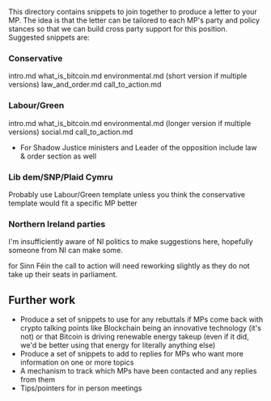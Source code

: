 This directory contains snippets to join together to produce a letter to your MP. The idea is that the letter can be tailored to each MP's party and policy stances
so that we can build cross party support for this position. Suggested snippets are:

### Conservative

intro.md
what_is_bitcoin.md
environmental.md (short version if multiple versions)
law_and_order.md
call_to_action.md

### Labour/Green

intro.md
what_is_bitcoin.md
environmental.md (longer version if multiple versions)
social.md
call_to_action.md

* For Shadow Justice ministers and Leader of the opposition include law & order section as well

### Lib dem/SNP/Plaid Cymru

Probably use Labour/Green template unless you think the conservative template would fit a specific MP better

### Northern Ireland parties

I'm insufficiently aware of NI politics to make suggestions here, hopefully someone from NI can make some. 

for Sinn Féin the call to action will need reworking slightly as they do not take up their seats in parliament.

## Further work

- Produce a set of snippets to use for any rebuttals if MPs come back with crypto talking points like Blockchain being an innovative technology (it's not) 
or that Bitcoin is driving renewable energy takeup (even if it did, we'd be better using that energy for literally anything else)
- Produce a set of snippets to add to replies for MPs who want more information on one or more topics
- A mechanism to track which MPs have been contacted and any replies from them
- Tips/pointers for in person meetings 
